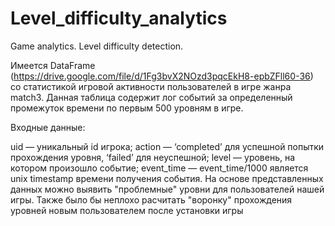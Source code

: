 # Level_difficulty_analytics
Game analytics. Level difficulty detection.

Имеется DataFrame (https://drive.google.com/file/d/1Fg3bvX2NOzd3pqcEkH8-epbZFll60-36) со статистикой игровой активности пользователей в игре жанра match3. Данная таблица содержит лог событий за определенный промежуток времени по первым 500 уровням в игре.

Входные данные:

uid — уникальный id игрока;
action — ‘completed’ для успешной попытки прохождения уровня, ‘failed’ для неуспешной;
level — уровень, на котором произошло событие;
event_time — event_time/1000 является unix timestamp времени получения события.
На основе представленных данных можно выявить "проблемные" уровни для пользователей нашей игры. Также было бы неплохо расчитать "воронку" прохождения уровней новым пользователем после установки игры
